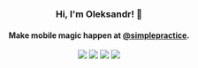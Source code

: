 <h3 align="center">Hi, I'm Oleksandr! 👋</h3>
<h4 align="center">Make mobile magic happen at <a href="https://github.com/simplepractice">@simplepractice</a>.</h4>
<div align="center">
  <a href="https://www.linkedin.com/in/oleksandrskrypnyk/">
    <img src="https://img.shields.io/badge/LinkedIn-%230077B5.svg?&color=222&logo=linkedin&logoColor=white&labelColor=black" /></a>
  <a href="https://instagram.com/sxua">
    <img src="https://img.shields.io/badge/-Instagram-red?color=222&logo=instagram&logoColor=white&labelColor=black" /></a>
  <a href="https://psnprofiles.com/sxua_">
    <img src="https://img.shields.io/badge/PlayStation-%23003791.svg?&color=222&logo=playstation&logoColor=white&labelColor=black" /></a>
  <a href="https://www.youtube.com/watch?v=dQw4w9WgXcQ">
    <img src="https://img.shields.io/badge/Github-%23181717.svg?&color=222&logo=github&logoColor=white&labelColor=black" /></a>
</div>
